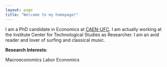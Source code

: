 ```yaml
---
layout: page
title: "Welcome to my homepage!"
---
```


I am a PhD candidate in Economics at [CAEN-UFC](www.caen.ufc.br). I am actually working at the Institute Center for Technological Studies as Researcher. I am an avid reader and lover of surfing and classical music.


**Research Interests**:

   Macroeconomics
   Labor Economics
